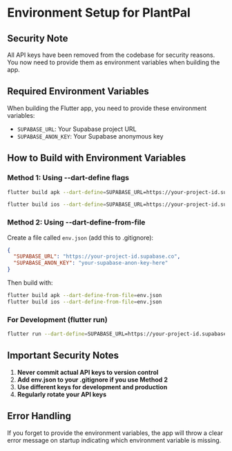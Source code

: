 # Environment Setup for PlantPal

## Security Note
All API keys have been removed from the codebase for security reasons. You now need to provide them as environment variables when building the app.

## Required Environment Variables

When building the Flutter app, you need to provide these environment variables:

- `SUPABASE_URL`: Your Supabase project URL
- `SUPABASE_ANON_KEY`: Your Supabase anonymous key

## How to Build with Environment Variables

### Method 1: Using --dart-define flags

```bash
flutter build apk --dart-define=SUPABASE_URL=https://your-project-id.supabase.co --dart-define=SUPABASE_ANON_KEY=your-supabase-anon-key-here

flutter build ios --dart-define=SUPABASE_URL=https://your-project-id.supabase.co --dart-define=SUPABASE_ANON_KEY=your-supabase-anon-key-here
```

### Method 2: Using --dart-define-from-file

Create a file called `env.json` (add this to .gitignore):

```json
{
  "SUPABASE_URL": "https://your-project-id.supabase.co",
  "SUPABASE_ANON_KEY": "your-supabase-anon-key-here"
}
```

Then build with:

```bash
flutter build apk --dart-define-from-file=env.json
flutter build ios --dart-define-from-file=env.json
```

### For Development (flutter run)

```bash
flutter run --dart-define=SUPABASE_URL=https://your-project-id.supabase.co --dart-define=SUPABASE_ANON_KEY=your-supabase-anon-key-here
```

## Important Security Notes

1. **Never commit actual API keys to version control**
2. **Add env.json to your .gitignore if you use Method 2**
3. **Use different keys for development and production**
4. **Regularly rotate your API keys**

## Error Handling

If you forget to provide the environment variables, the app will throw a clear error message on startup indicating which environment variable is missing.
